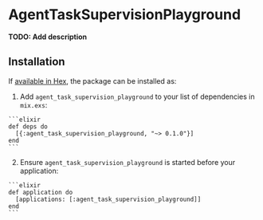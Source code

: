 # AgentTaskSupervisionPlayground

**TODO: Add description**

## Installation

If [available in Hex](https://hex.pm/docs/publish), the package can be installed as:

  1. Add `agent_task_supervision_playground` to your list of dependencies in `mix.exs`:

    ```elixir
    def deps do
      [{:agent_task_supervision_playground, "~> 0.1.0"}]
    end
    ```

  2. Ensure `agent_task_supervision_playground` is started before your application:

    ```elixir
    def application do
      [applications: [:agent_task_supervision_playground]]
    end
    ```

